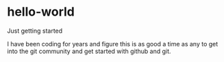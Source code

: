 # hello-world
Just getting started

I have been coding for years and figure this is as good a time as any to get into the git community and get started with github and git.
